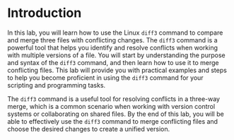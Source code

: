 # Introduction

In this lab, you will learn how to use the Linux `diff3` command to compare and merge three files with conflicting changes. The `diff3` command is a powerful tool that helps you identify and resolve conflicts when working with multiple versions of a file. You will start by understanding the purpose and syntax of the `diff3` command, and then learn how to use it to merge conflicting files. This lab will provide you with practical examples and steps to help you become proficient in using the `diff3` command for your scripting and programming tasks.

The `diff3` command is a useful tool for resolving conflicts in a three-way merge, which is a common scenario when working with version control systems or collaborating on shared files. By the end of this lab, you will be able to effectively use the `diff3` command to merge conflicting files and choose the desired changes to create a unified version.
